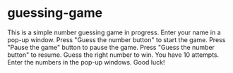 # guessing-game
This is a simple number guessing game in progress.
Enter your name in a pop-up window.
Press "Guess the number button" to start the game.
Press "Pause the game" button to pause the game.
Press "Guess the number button" to resume.
Guess the right number to win.
You have 10 attempts.
Enter the numbers in the pop-up windows.
Good luck!
